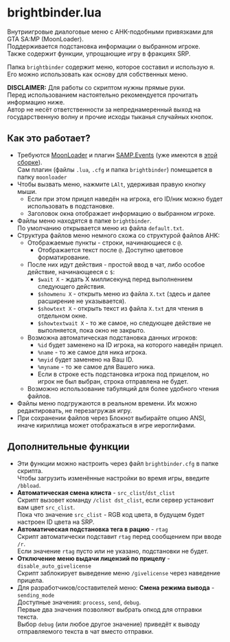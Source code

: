 # brightbinder.lua
Внутриигровые диалоговые меню с AHK-подобными привязками для GTA SA:MP (MoonLoader).  
Поддерживается подстановка информации о выбранном игроке.  
Также содержит функции, упрощающие игру в фракциях SRP.  
  
Папка `brightbinder` содержит меню, которое составил и использую я.  
Его можно использовать как основу для собственных меню.

**DISCLAIMER:** Для работы со скриптом нужны прямые руки.  
Перед использованием настоятельно рекомендуется прочитать информацию ниже.  
Автор не несёт ответственности за непреднамеренный выход на государственную волну и прочие исходы тыканья случайных кнопок.

## Как это работает?
 - Требуются [MoonLoader](https://www.blast.hk/threads/13305/) и плагин [SAMP.Events](https://www.blast.hk/threads/14624/) (уже имеются в [этой сборке](https://samp-rp.su/threads/grand-theft-auto-san-andreas-bazovaja-sborka-igry-na-pk.2228702/)).  
Сам плагин (файлы `.lua`, `.cfg` и папка `brightbinder`) помещается в папку `moonloader`
 - Чтобы вызвать меню, нажмите `LAlt`, удерживая правую кнопку мыши.
   - Если при этом прицел наведён на игрока, его ID/ник можно будет использовать в подстановке.
   - Заголовок окна отображает информацию о выбранном игроке.
 - Файлы меню находятся в папке `brightbinder`.  
По умолчанию открывается меню из файла `default.txt`.
 - Структура файлов меню немного схожа со структурой файлов AHK:
   - Отображаемые пункты - строки, начинающиеся с `@`.
     - Отображается текст после `@`. Доступно цветовое форматирование.
   - После них идут действия - простой ввод в чат, либо особое действие, начинающееся с `$`:
     - `$wait X` - ждать X миллисекунд перед выполнением следующего действия.
     - `$showmenu X` - открыть меню из файла `X.txt` (здесь и далее расширение не указывается).
     - `$showtext X` - открыть текст из файла `X.txt` для чтения в отдельном окне.
     - `$showtextwait X` - то же самое, но следующее действие не выполняется, пока окно не закрыто.
   - Возможна автоматическая подстановка данных игроков:
     - `%id` будет заменено на ID игрока, на которого наведён прицел.
     - `%name` - то же самое для ника игрока.
     - `%myid` будет заменено на Ваш ID.
     - `%myname` - то же самое для Вашего ника.
     - Если в строке есть подстановка игрока под прицелом, но игрок не был выбран, строка отправлена не будет.
   - Возможно использование табуляций для более удобного чтения файлов.
 - Файлы меню подгружаются в реальном времени. Их можно редактировать, не перезагружая игру.
 - При сохранении файлов через Блокнот выбирайте опцию ANSI, иначе кириллица может отображаться в игре иероглифами.

## Дополнительные функции
 - Эти функции можно настроить через файл `brightbinder.cfg` в папке скрипта.  
Чтобы загрузить изменённые настройки во время игры, введите `/bbload`.
 - **Автоматическая смена клиста**  - `src_clist`/`dst_clist`  
Скрипт вызовет команду `/clist dst_clist`, если сервер установит вам цвет `src_clist`.  
Пока что значение `src_clist` - RGB код цвета, в будущем будет настроен ID цвета на SRP.
 - **Автоматическая подстановка тега в рацию** - `rtag`  
Скрипт автоматически подставит `rtag` перед сообщением при вводе `/r`.  
Если значение `rtag` пусто или не указано, подстановки не будет.
 - **Отключение меню выдачи лицензий по прицелу** - `disable_auto_givelicense`  
Скрипт заблокирует выведение меню `/givelicense` через наведение прицела.
 - Для разработчиков/составителей меню: **Смена режима вывода** - `sending_mode`  
Доступные значения: `process`, `send`, `debug`.  
Первые два значения позволяют выбрать опкод для отправки текста.  
Выбор `debug` (или любое другое значение) приведёт к выводу отправляемого текста в чат вместо отправки.
